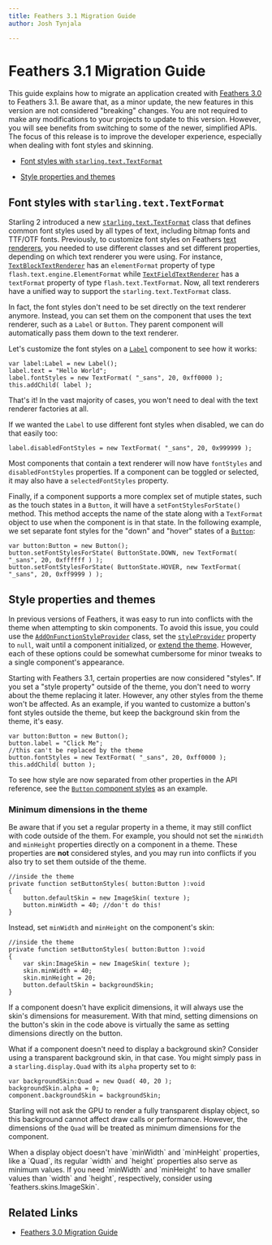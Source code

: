 ```yaml
---
title: Feathers 3.1 Migration Guide  
author: Josh Tynjala

---
```

# Feathers 3.1 Migration Guide

This guide explains how to migrate an application created with [Feathers 3.0](migration-guide-3.0.html) to Feathers 3.1. Be aware that, as a minor update, the new features in this version are not considered "breaking" changes. You are not required to make any modifications to your projects to update to this version. However, you will see benefits from switching to some of the newer, simplified APIs. The focus of this release is to improve the developer experience, especially when dealing with font styles and skinning.

-   [Font styles with `starling.text.TextFormat`](#font-styles-with-starling.text.textformat)

-   [Style properties and themes](#style-properties-and-themes)

## Font styles with `starling.text.TextFormat`

Starling 2 introduced a new [`starling.text.TextFormat`](http://doc.starling-framework.org/current/starling/text/TextFormat.html) class that defines common font styles used by all types of text, including bitmap fonts and TTF/OTF fonts. Previously, to customize font styles on Feathers [text renderers](text-renderers.html), you needed to use different classes and set different properties, depending on which text renderer you were using. For instance, [`TextBlockTextRenderer`](text-block-text-renderer.html) has an `elementFormat` property of type `flash.text.engine.ElementFormat` while [`TextFieldTextRenderer`](text-field-text-renderer.html) has a `textFormat` property of type `flash.text.TextFormat`. Now, all text renderers have a unified way to support the `starling.text.TextFormat` class.

In fact, the font styles don't need to be set directly on the text renderer anymore. Instead, you can set them on the component that uses the text renderer, such as a `Label` or `Button`. They parent component will automatically pass them down to the text renderer.

Let's customize the font styles on a [`Label`](label.html) component to see how it works:

``` code
var label:Label = new Label();
label.text = "Hello World";
label.fontStyles = new TextFormat( "_sans", 20, 0xff0000 );
this.addChild( label );
```

That's it! In the vast majority of cases, you won't need to deal with the text renderer factories at all.

If we wanted the `Label` to use different font styles when disabled, we can do that easily too:

``` code
label.disabledFontStyles = new TextFormat( "_sans", 20, 0x999999 );
```

Most components that contain a text renderer will now have `fontStyles` and `disabledFontStyles` properties. If a component can be toggled or selected, it may also have a `selectedFontStyles` property.

Finally, if a component supports a more complex set of mutiple states, such as the touch states in a `Button`, it will have a `setFontStylesForState()` method. This method accepts the name of the state along with a `TextFormat` object to use when the component is in that state. In the following example, we set separate font styles for the "down" and "hover" states of a [`Button`](button.html):

``` code
var button:Button = new Button();
button.setFontStylesForState( ButtonState.DOWN, new TextFormat( "_sans", 20, 0xffffff ) );
button.setFontStylesForState( ButtonState.HOVER, new TextFormat( "_sans", 20, 0xff9999 ) );
```

## Style properties and themes

In previous versions of Feathers, it was easy to run into conflicts with the theme when attempting to skin components. To avoid this issue, you could use the [`AddOnFunctionStyleProvider`](http://feathersui.com/api-reference/feathers/skins/AddOnFunctionStyleProvider.html) class, set the [`styleProvider`](../api-reference/feathers/core/FeathersControl.html#styleProvider) property to `null`, wait until a component initialized, or [extend the theme](extending-themes.html). However, each of these options could be somewhat cumbersome for minor tweaks to a single component's appearance.

Starting with Feathers 3.1, certain properties are now considered "styles". If you set a "style property" outside of the theme, you don't need to worry about the theme replacing it later. However, any other styles from the theme won't be affected. As an example, if you wanted to customize a button's font styles outside the theme, but keep the background skin from the theme, it's easy.

``` code
var button:Button = new Button();
button.label = "Click Me";
//this can't be replaced by the theme
button.fontStyles = new TextFormat( "_sans", 20, 0xff0000 );
this.addChild( button );
```

To see how style are now separated from other properties in the API reference, see the [`Button` component styles](../api-reference/feathers/controls/Button.html#styleSummary) as an example.

### Minimum dimensions in the theme

Be aware that if you set a regular property in a theme, it may still conflict with code outside of the them. For example, you should not set the `minWidth` and `minHeight` properties directly on a component in a theme. These properties are **not** considered styles, and you may run into conflicts if you also try to set them outside of the theme.

``` code
//inside the theme
private function setButtonStyles( button:Button ):void
{
	button.defaultSkin = new ImageSkin( texture );
	button.minWidth = 40; //don't do this!
}
```

Instead, set `minWidth` and `minHeight` on the component's skin:

``` code
//inside the theme
private function setButtonStyles( button:Button ):void
{
	var skin:ImageSkin = new ImageSkin( texture );
	skin.minWidth = 40;
	skin.minHeight = 20;
	button.defaultSkin = backgroundSkin;
}
```

If a component doesn't have explicit dimensions, it will always use the skin's dimensions for measurement. With that mind, setting dimensions on the button's skin in the code above is virtually the same as setting dimensions directly on the button.

What if a component doesn't need to display a background skin? Consider using a transparent background skin, in that case. You might simply pass in a `starling.display.Quad` with its `alpha` property set to `0`:

``` code
var backgroundSkin:Quad = new Quad( 40, 20 );
backgroundSkin.alpha = 0;
component.backgroundSkin = backgroundSkin;
```

Starling will not ask the GPU to render a fully transparent display object, so this background cannot affect draw calls or performance. However, the dimensions of the `Quad` will be treated as minimum dimensions for the component.

<aside class="info">When a display object doesn't have `minWidth` and `minHeight` properties, like a `Quad`, its regular `width` and `height` properties also serve as minimum values. If you need `minWidth` and `minHeight` to have smaller values than `width` and `height`, respectively, consider using `feathers.skins.ImageSkin`.</aside>

## Related Links

-   [Feathers 3.0 Migration Guide](migration-guide-3.0.html)